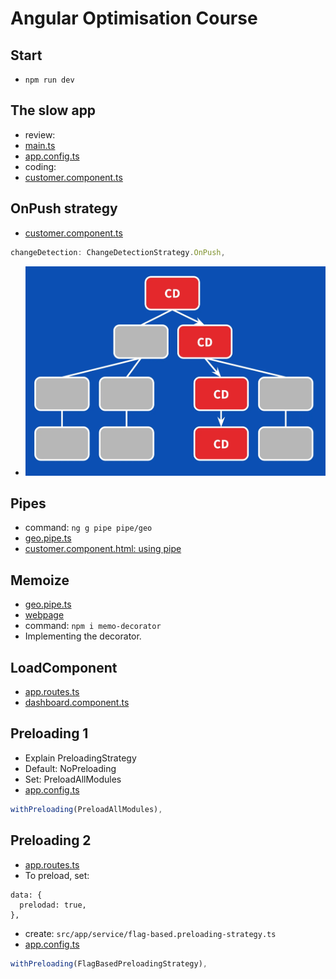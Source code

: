 # Angular Optimisation Course

## Start
- `npm run dev`

## The slow app
- review:
- [main.ts](src/main.ts)
- [app.config.ts](src/app/app.config.ts)
- coding:
- [customer.component.ts](src/app/page/customer/customer.component.ts)

## OnPush strategy
- [customer.component.ts](src/app/page/customer/customer.component.ts)
```typescript
changeDetection: ChangeDetectionStrategy.OnPush,
```
- ![strategy](src/assets/strategy.webp)

## Pipes
- command: `ng g pipe pipe/geo`
- [geo.pipe.ts](src/app/pipe/geo.pipe.ts)
- [customer.component.html: using pipe](src/app/page/customer/customer.component.html) 

## Memoize
- [geo.pipe.ts](src/app/pipe/geo.pipe.ts)
- [webpage](https://github.com/mgechev/memo-decorator)
- command: `npm i memo-decorator`
- Implementing the decorator.

## LoadComponent
- [app.routes.ts](src/app/app.routes.ts)
- [dashboard.component.ts](src/app/page/dashboard/dashboard.component.ts)

## Preloading 1
- Explain PreloadingStrategy
- Default: NoPreloading
- Set: PreloadAllModules
- [app.config.ts](src/app/app.config.ts)
```typescript
withPreloading(PreloadAllModules),
```

## Preloading 2
- [app.routes.ts](src/app/app.routes.ts)
- To preload, set: 
```
data: {
  prelodad: true,
},
```
- create: `src/app/service/flag-based.preloading-strategy.ts`
- [app.config.ts](src/app/app.config.ts)
```typescript
withPreloading(FlagBasedPreloadingStrategy),
```



